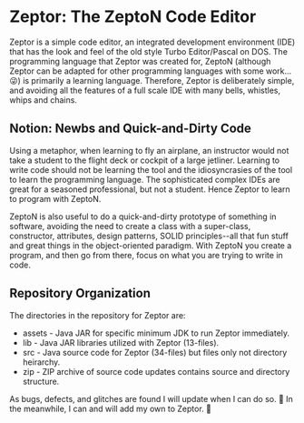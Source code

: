 # Zeptor: The ZeptoN Code Editor

Zeptor is a simple code editor, an integrated development environment (IDE) that has the look and feel of the old style Turbo Editor/Pascal on DOS. The programming language that Zeptor was created for, ZeptoN (although Zeptor can be adapted for other programming languages with some work...😜) is primarily a learning language. Therefore, Zeptor is deliberately simple, and avoiding all the features of a full scale IDE with many bells, whistles, whips and chains.

## Notion: Newbs and Quick-and-Dirty Code

Using a metaphor, when learning to fly an airplane, an instructor would not take a student to the flight deck or cockpit of a large jetliner. Learning to write code should not be learning the tool and the idiosyncrasies of the tool to learn the programming language. The sophisticated complex IDEs are great for a seasoned professional, but not a student. Hence Zeptor to learn to program with ZeptoN. 

ZeptoN is also useful to do a quick-and-dirty prototype of something in software, avoiding the need to create a class with a super-class, constructor, attributes, design patterns, SOLID principles--all that fun stuff and great things in the object-oriented paradigm. With ZeptoN you create a program, and then go from there, focus on what you are trying to write in code.

## Repository Organization

The directories in the repository for Zeptor are:

* assets - Java JAR for specific minimum JDK to run Zeptor immediately.
* lib - Java JAR libraries utilized with Zeptor (13-files).
* src - Java source code for Zeptor (34-files) but files only not directory heirarchy.
* zip - ZIP archive of source code updates contains source and directory structure.

As bugs, defects, and glitches are found I will update when I can do so. 🤨 In the meanwhile, I can and will add my own to Zeptor. 🤪
